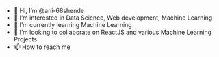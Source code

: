 - 👋 Hi, I’m @ani-68shende
- 👀 I’m interested in Data Science, Web development, Machine Learning
- 🌱 I’m currently learning Machine Learning
- 💞️ I’m looking to collaborate on ReactJS and various Machine Learning Projects
- 📫 How to reach me 

<!---
ani-68shende/ani-68shende is a ✨ special ✨ repository because its `README.md` (this file) appears on your GitHub profile.
You can click the Preview link to take a look at your changes.
--->
